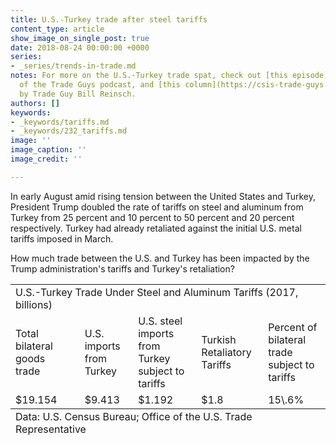 ```yaml
---
title: U.S.-Turkey trade after steel tariffs
content_type: article
show_image_on_single_post: true
date: 2018-08-24 00:00:00 +0000
series:
- _series/trends-in-trade.md
notes: For more on the U.S.-Turkey trade spat, check out [this episode](https://csis-trade-guys.netlify.com/podcast/talking-turkey-and-the-economy/)
  of the Trade Guys podcast, and [this column](https://csis-trade-guys.netlify.com/trade-explained/talking-turkey-and-taking-stock/)
  by Trade Guy Bill Reinsch.
authors: []
keywords:
- _keywords/tariffs.md
- _keywords/232_tariffs.md
image: ''
image_caption: ''
image_credit: ''

---
```

In early August amid rising tension between the United States and Turkey, President Trump doubled the rate of tariffs on steel and aluminum from Turkey from 25 percent and 10 percent to 50 percent and 20 percent respectively. Turkey had already retaliated against the initial U.S. metal tariffs imposed in March.

How much trade between the U.S. and Turkey has been impacted by the Trump administration's tariffs and Turkey's retaliation?

<table>
<tbody>
<tr>
<td colspan="6">
U.S.-Turkey Trade Under Steel and Aluminum Tariffs (2017, billions)
</td>
</tr>
<tr>
<td>
Total bilateral goods trade
</td>
<td U.S. exports to Turkey </td>
<td>
U.S. imports from Turkey
</td>
<td>
U.S. steel imports from Turkey subject to tariffs
</td>
<td>
Turkish Retaliatory Tariffs
</td>
<td>
Percent of bilateral trade subject to tariffs
</td>
</tr>
<tr>
<td>
$19.154
</td>
<td $9.741 </td>
<td>
$9.413
</td>
<td>
$1.192
</td>
<td>
$1.8
</td>
<td>
15\.6%
</td>
</tr>
</tbody>

<tfoot>
<tr>
<td colspan="6">
Data: U.S. Census Bureau; Office of the U.S. Trade Representative
</td>
</tr>
</tfoot>
</table>